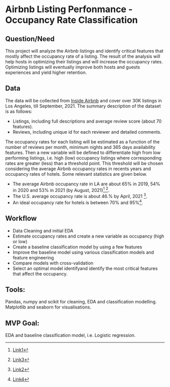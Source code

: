 # Airbnb Listing Perfonmance - Occupancy Rate Classification 

## Question/Need
This project will analyze the Airbnb listings and identify critical features that mostly affect the occupancy rate of a listing. 
The result of the analysis will help hosts in optimizing their listings and will increase the occupancy rates. 
Optimizing listings will eventually improve both hosts and guests experiences and yield higher retention.

## Data
The data will be collected from [Inside Airbnb](http://insideairbnb.com/about.html) and cover over 30K listings in Los Angeles, till September, 2021. 
The summary description of the dataset is as follows:
- Listings, including full descriptions and average review score (about 70 features).
- Reviews, including unique id for each reviewer and detailed comments.

The occupancy rates for each listing will be estimated as a function of the number of reviews per month, minimum nights and 365 days availability features. 
Then a new variable will be defined to differentiate high from low performing listings, i.e. high (low) occupancy listings where corresponding rates are greater (less) than a threshold point. This threshold will be chosen considering the average Airbnb occupancy rates in recents years and occupancy rates of hotels. Some relevant statistics are given below. 

- The average Airbnb occupancy rate in LA are about 65% in 2019, 54% in 2020 and 53% in 2021 (by August, 2021)[^1],[^2].
- The U.S. average occupancy rate is about 46.% by April, 2021 [^3]. 
- An ideal occupancy rate for hotels is between 70% and 95%[^4].


## Workflow 

- Data Cleaning and initial EDA
- Estimate occupancy rates and create a new variable as occupancy (high or low)
- Create a baseline classification model by using a few features
- Improve the baseline model using various classification models and feature engineering
- Compare models with cross-validation
- Select an optimal model identifyand identify the most critical features that affect the occupancy.

## Tools:
Pandas, numpy and scikit for cleaning, EDA and classification modelling.
Matplotlib and seaborn for visualisations.

## MVP Goal:

EDA and baseline classification model, i.e. Logistic regression. 


[^1]: [Link1](https://www.dpgo.com/go/data-insights-july-august-2021/)
[^2]: [Link3](https://www.airdna.co/blog/how-to-optimize-your-airbnb-occupancy-rate-with-data-analytics)
[^3]: [Link2](https://capitalcounselor.com/airbnb-statistics/)
[^4]:[Link4](https://hoteltechreport.com/news/occupancy-rate)
